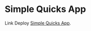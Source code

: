 # Simple Quicks App

Link Deploy [Simple Quicks App](https://main--chipper-travesseiro-345247.netlify.app/).
